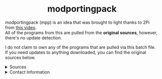 <center>
  <h1 align="center">modportingpack</h1>
</center>

modportingpack (mpp) is an idea that was brought to light thanks to 2Pi from [this video](https://yewtu.be/watch?v=buQUGhM_ufc). <br>
All of the programs from this are pulled from the **original sources**, however, there's no update detection. <br>

I do not claim to own any of the programs that are pulled via this batch file. <br>
If you need updates to anything downloaded, you can find the original sources below. <br>
<details>
   <summary>Sources</summary>
  
**⚠️ Due to Oracle switching to a sign-in system, I cannot pull the JDK from their website.** <br>
To download, you must go to the [official website](https://www.oracle.com/java/technologies/javase/javase-jdk8-downloads.html) and login or create an Oracle account. <br>
- [Bearded Octo Nemesis 2](https://github.com/tterrag1098/BON2)
- [Luyten](https://github.com/deathmarine/Luyten)
- [Eclipse IDE](http://www.eclipse.org)
- [IntelliJ IDE](https://www.jetbrains.com/idea/download/) **(HIGHLY RECOMMENDED)**
- [Forge MDKs](https://files.minecraftforge.net)
</details>

<details>
   <summary>Contact Information</summary>
  
- discord: uchks
- x: [@nunchuchks](https://x.com/nunchuchks)
</details>
